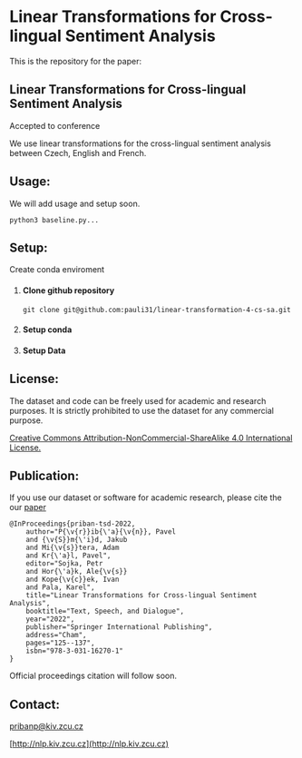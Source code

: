 # Linear Transformations for Cross-lingual Sentiment Analysis
This is the repository for the paper: 

## Linear Transformations for Cross-lingual Sentiment Analysis

Accepted to []() conference

We use linear transformations for the cross-lingual sentiment analysis between Czech, English and French. 

Usage:
--------
We will add usage and setup soon.
```
python3 baseline.py...
```

Setup:
--------

Create conda enviroment

1) #### Clone github repository 
   ```
   git clone git@github.com:pauli31/linear-transformation-4-cs-sa.git
   ```
2) #### Setup conda
    
3) #### Setup Data

License:
--------
The dataset and code can be freely used for academic and research purposes.
It is strictly prohibited to use the dataset for any commercial purpose.

[Creative Commons Attribution-NonCommercial-ShareAlike 4.0 International License.](https://creativecommons.org/licenses/by-nc-sa/4.0/)

Publication:
--------

If you use our dataset or software for academic research, please cite the our [paper](https://arxiv.org/abs/2204.13915)

```
@InProceedings{priban-tsd-2022,
    author="P{\v{r}}ib{\'a}{\v{n}}, Pavel
    and {\v{S}}m{\'i}d, Jakub
    and Mi{\v{s}}tera, Adam
    and Kr{\'a}l, Pavel",
    editor="Sojka, Petr
    and Hor{\'a}k, Ale{\v{s}}
    and Kope{\v{c}}ek, Ivan
    and Pala, Karel",
    title="Linear Transformations for Cross-lingual Sentiment Analysis",
    booktitle="Text, Speech, and Dialogue",
    year="2022",
    publisher="Springer International Publishing",
    address="Cham",
    pages="125--137",
    isbn="978-3-031-16270-1"
}
```

Official proceedings citation will follow soon.

Contact:
--------
pribanp@kiv.zcu.cz

[http://nlp.kiv.zcu.cz](http://nlp.kiv.zcu.cz)
